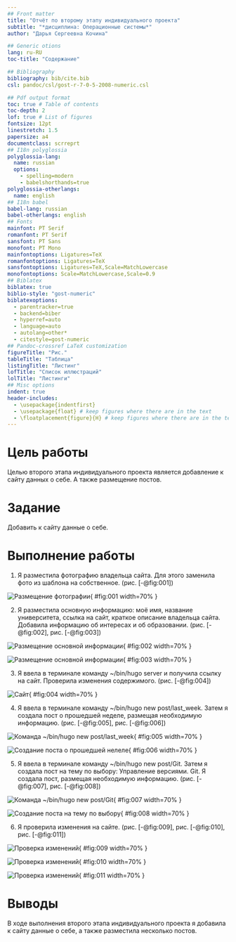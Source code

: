 ```yaml
---
## Front matter
title: "Отчёт по второму этапу индивидуального проекта"
subtitle: "*дисциплина: Операционные системы*"
author: "Дарья Сергеевна Кочина"

## Generic otions
lang: ru-RU
toc-title: "Содержание"

## Bibliography
bibliography: bib/cite.bib
csl: pandoc/csl/gost-r-7-0-5-2008-numeric.csl

## Pdf output format
toc: true # Table of contents
toc-depth: 2
lof: true # List of figures
fontsize: 12pt
linestretch: 1.5
papersize: a4
documentclass: scrreprt
## I18n polyglossia
polyglossia-lang:
  name: russian
  options:
	- spelling=modern
	- babelshorthands=true
polyglossia-otherlangs:
  name: english
## I18n babel
babel-lang: russian
babel-otherlangs: english
## Fonts
mainfont: PT Serif
romanfont: PT Serif
sansfont: PT Sans
monofont: PT Mono
mainfontoptions: Ligatures=TeX
romanfontoptions: Ligatures=TeX
sansfontoptions: Ligatures=TeX,Scale=MatchLowercase
monofontoptions: Scale=MatchLowercase,Scale=0.9
## Biblatex
biblatex: true
biblio-style: "gost-numeric"
biblatexoptions:
  - parentracker=true
  - backend=biber
  - hyperref=auto
  - language=auto
  - autolang=other*
  - citestyle=gost-numeric
## Pandoc-crossref LaTeX customization
figureTitle: "Рис."
tableTitle: "Таблица"
listingTitle: "Листинг"
lofTitle: "Список иллюстраций"
lolTitle: "Листинги"
## Misc options
indent: true
header-includes:
  - \usepackage{indentfirst}
  - \usepackage{float} # keep figures where there are in the text
  - \floatplacement{figure}{H} # keep figures where there are in the text
---
```


# Цель работы

Целью второго этапа индивидуального проекта является добавление к сайту данных о себе. А также размещение постов.

# Задание

Добавить к сайту данные о себе.

# Выполнение работы

1. Я разместила фотографию владельца сайта. Для этого заменила фото из шаблона на собственное. (рис. [-@fig:001])

![Размещение фотографии](image/Рис.1.png){ #fig:001 width=70% }

2. Я разместила основную информацию: моё имя, название университета, ссылка на сайт, краткое описание владельца сайта. Добавила информацию об интересах и об образовании. (рис. [-@fig:002], рис. [-@fig:003])

![Размещение основной информации](image/Рис.2.png){ #fig:002 width=70% }

![Размещение основной информации](image/Рис.3.png){ #fig:003 width=70% }

3. Я ввела в терминале команду ~/bin/hugo server и получила ссылку на сайт. Проверила изменения содержимого. (рис. [-@fig:004])

![Сайт](image/Рис.4.png){ #fig:004 width=70% }

4. Я ввела в терминале команду ~/bin/hugo new post/last_week. Затем я создала пост о прошедшей неделе, размещая необходимую информацию. (рис. [-@fig:005], рис. [-@fig:006])

![Команда ~/bin/hugo new post/last_week](image/Рис.5.png){ #fig:005 width=70% }

![Создание поста о прошедшей нелеле](image/Рис.6.png){ #fig:006 width=70% }

5. Я ввела в терминале команду ~/bin/hugo new post/Git. Затем я создала пост на тему по выбору: Управление версиями. Git. Я создала пост, размещая необходимую информацию. (рис. [-@fig:007], рис. [-@fig:008])

![Команда ~/bin/hugo new post/Git](image/Рис.7.png){ #fig:007 width=70% }

![Создание поста на тему по выбору](image/Рис.8.png){ #fig:008 width=70% }

6. Я проверила изменения на сайте. (рис. [-@fig:009], рис. [-@fig:010], рис. [-@fig:011])

![Проверка изменений](image/Рис.9.png){ #fig:009 width=70% }

![Проверка изменений](image/Рис.10.png){ #fig:010 width=70% }

![Проверка изменений](image/Рис.11.png){ #fig:011 width=70% }

# Выводы

В ходе выполнения второго этапа индивидуального проекта я добавила к сайту данные о себе, а также разместила несколько постов.

